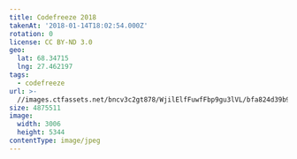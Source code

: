 ```yaml
---
title: Codefreeze 2018
takenAt: '2018-01-14T18:02:54.000Z'
rotation: 0
license: CC BY-ND 3.0
geo:
  lat: 68.34715
  lng: 27.462197
tags:
  - codefreeze
url: >-
  //images.ctfassets.net/bncv3c2gt878/WjilElfFuwfFbp9gu3lVL/bfa824d39b944edeb3859687c23712fa/codefreeze-2018_39801784071_o
size: 4875511
image:
  width: 3006
  height: 5344
contentType: image/jpeg
---
```


